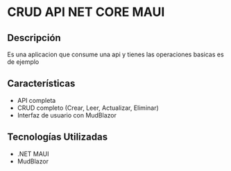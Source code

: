 # CRUD API NET CORE MAUI

## Descripción
Es una aplicacion que consume una api y tienes las operaciones basicas es de ejemplo 

## Características
- API completa
- CRUD completo (Crear, Leer, Actualizar, Eliminar)
- Interfaz de usuario con MudBlazor

## Tecnologías Utilizadas
- .NET MAUI
- MudBlazor

